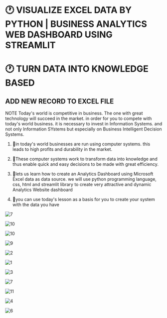 # 🕐 VISUALIZE EXCEL DATA BY PYTHON  |  BUSINESS ANALYTICS WEB DASHBOARD USING STREAMLIT
 
# 🕐 TURN DATA INTO KNOWLEDGE BASED 

## ADD NEW RECORD TO EXCEL FILE 

NOTE Today's world is competitive in business. The one with great technology will succeed in the market. in order for you to compete with today's world business. it is necessary to invest in Information Systems. and not only Information SYstems but especially on Business Intelligent Decision Systems.

1. 📌in today's world businesses are run using computer systems. this leads to high profits and durability in the market.

2. 📌These computer systems work to transform data into knowledge and thus enable quick and easy decisions to be made with great efficiency.

3. 📌lets us learn how to create an Analytics Dashboard using Microsoft Excel data as data source. we will use python programming language, css, html and streamlit library to create very attractive and dynamic 
   Analytics Website dashboard

4. 📌you can use today's lesson as a basis for you to create your system with the data you have


 ![7](https://github.com/shamiraty/python_analytics_graph_excel-_with_add_data/assets/129072179/6a23a905-8172-48fb-8267-022b73734de2)

 ![10](https://github.com/shamiraty/python_analytics_graph_excel-_with_add_data/assets/129072179/798a7f89-c91d-4965-972e-f61eb0c70d22)

![10](https://github.com/shamiraty/python_analytics_graph_excel-_with_add_data/assets/129072179/61637f15-4d2a-4456-a638-c68713548db8)

![9](https://github.com/shamiraty/python_analytics_graph_excel-_with_add_data/assets/129072179/352bd5c1-c2bc-492a-abde-3e55597d282c)

![2](https://github.com/shamiraty/python_analytics_graph_excel-_with_add_data/assets/129072179/5027488c-7d42-481b-9019-48acb1a50e21)

 ![1](https://github.com/shamiraty/python_analytics_graph_excel-_with_add_data/assets/129072179/584ff5a8-c115-42b7-888d-7c5d55fb504f)

 ![3](https://github.com/shamiraty/python_analytics_graph_excel-_with_add_data/assets/129072179/4a5b72ac-f3ce-4643-bd64-610ae0ade520)

 ![7](https://github.com/shamiraty/python_analytics_graph_excel-_with_add_data/assets/129072179/40244ff1-49cc-4c0d-9b40-98304916873e)
 
![11](https://github.com/shamiraty/python_analytics_graph_excel-_with_add_data/assets/129072179/95079848-bd48-48ef-aaa4-317dfbbaf769)

![4](https://github.com/shamiraty/python_analytics_graph_excel-_with_add_data/assets/129072179/000fa2d8-5d0a-422b-a3fa-457b9475c58e)

![6](https://github.com/shamiraty/python_analytics_graph_excel-_with_add_data/assets/129072179/9bb91a40-7575-43e9-ba5a-5d49d26ca58a)

